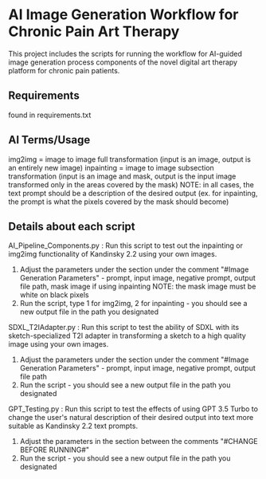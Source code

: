 # AI Image Generation Workflow for Chronic Pain Art Therapy
This project includes the scripts for running the workflow for AI-guided image generation process components of the novel digital art therapy platform for chronic pain patients. 

## Requirements
found in requirements.txt 

## AI Terms/Usage 
img2img = image to image full transformation (input is an image, output is an entirely new image)
inpainting = image to image subsection transformation (input is an image and mask, output is the input image transformed only in the areas covered by the mask) 
NOTE: in all cases, the text prompt should be a description of the desired output (ex. for inpainting, the prompt is what the pixels covered by the mask should become)

## Details about each script 
AI_Pipeline_Components.py : Run this script to test out the inpainting or img2img functionality of Kandinsky 2.2 using your own images. 
1) Adjust the parameters under the section under the comment "#Image Generation Parameters" - prompt, input image, negative prompt, output file path, mask image if using inpainting
NOTE: the mask image must be white on black pixels 
2) Run the script, type 1 for img2img, 2 for inpainting - you should see a new output file in the path you designated 

SDXL_T2IAdapter.py : Run this script to test the ability of SDXL with its sketch-specialized T2I adapter in transforming a sketch to a high quality image using your own images. 
1) Adjust the parameters under the section under the comment "#Image Generation Parameters" - prompt, input image, negative prompt, output file path
2) Run the script - you should see a new output file in the path you designated 

GPT_Testing.py : Run this script to test the effects of using GPT 3.5 Turbo to change the user's natural description of their desired output into text more suitable as Kandinsky 2.2 text prompts.
1) Adjust the parameters in the section between the comments "#CHANGE BEFORE RUNNING#"
2) Run the script - you should see a new output file in the path you designated 
